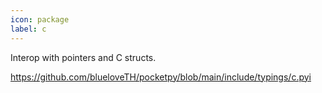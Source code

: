 ```yaml
---
icon: package
label: c
---
```


Interop with pointers and C structs.

https://github.com/blueloveTH/pocketpy/blob/main/include/typings/c.pyi